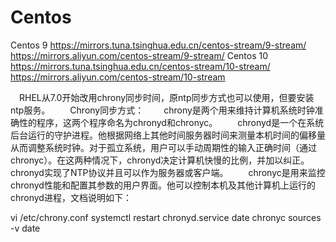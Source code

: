 # Centos
Centos 9
https://mirrors.tuna.tsinghua.edu.cn/centos-stream/9-stream/
https://mirrors.aliyun.com/centos-stream/9-stream/
Centos 10
https://mirrors.tuna.tsinghua.edu.cn/centos-stream/10-stream/
https://mirrors.aliyun.com/centos-stream/10-stream

　RHEL从7.0开始改用chrony同步时间，原ntp同步方式也可以使用，但要安装ntp服务。
　　Chrony同步方式：
　　chrony是两个用来维持计算机系统时钟准确性的程序，这两个程序命名为chronyd和chronyc。
　　chronyd是一个在系统后台运行的守护进程。他根据网络上其他时间服务器时间来测量本机时间的偏移量从而调整系统时钟。对于孤立系统，用户可以手动周期性的输入正确时间（通过chronyc）。在这两种情况下，chronyd决定计算机快慢的比例，并加以纠正。chronyd实现了NTP协议并且可以作为服务器或客户端。
　　chronyc是用来监控chronyd性能和配置其参数的用户界面。他可以控制本机及其他计算机上运行的chronyd进程，文档说明如下：
  
vi /etc/chrony.conf
systemctl restart chronyd.service
date
chronyc sources -v
date
